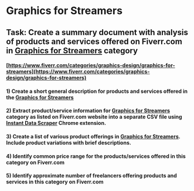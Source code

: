 # Graphics for Streamers
## Task: Create a summary document with analysis of products and services offered on Fiverr.com in [Graphics for Streamers](https://www.fiverr.com/categories/graphics-design/graphics-for-streamers) category
#### [https://www.fiverr.com/categories/graphics-design/graphics-for-streamers](https://www.fiverr.com/categories/graphics-design/graphics-for-streamers)
#### 1) Create a short general description for products and services offered in the [Graphics for Streamers](https://www.fiverr.com/categories/graphics-design/graphics-for-streamers)
#### 2) Extract product/service information for [Graphics for Streamers](https://www.fiverr.com/categories/graphics-design/graphics-for-streamers) category as listed on Fiverr.com website into a separate CSV file using [Instant Data Scraper](https://chrome.google.com/webstore/detail/instant-data-scraper/ofaokhiedipichpaobibbnahnkdoiiah) Chrome extension.
#### 3) Create a list of various product offerings in [Graphics for Streamers](https://www.fiverr.com/categories/graphics-design/graphics-for-streamers). Include product variations with brief descriptions.
#### 4) Identify common price range for the products/services offered in this category on Fiverr.com
#### 5) Identify approximate number of freelancers offering products and services in this category on Fiverr.com
